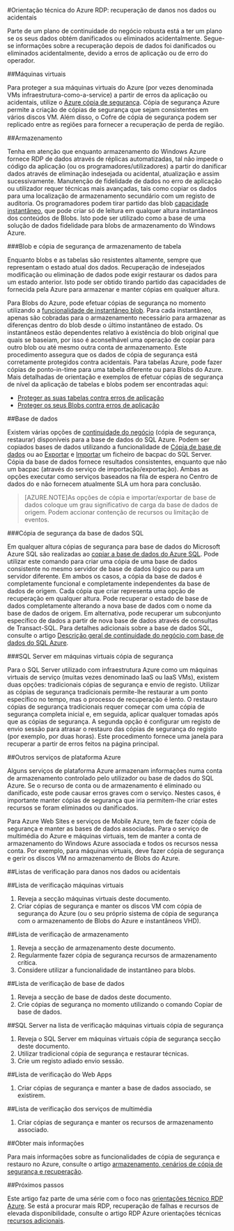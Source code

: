 <properties
   pageTitle="Orientação técnica do RDP para recuperar a partir de danos nos dados ou acidentais | Microsoft Azure"
   description="Artigo relativa Noções básicas sobre como recuperar de danos nos dados de dados ou eliminação de dados acidentais para e conceber aplicações tolerância a falhas de falhas e são, altamente disponível, bem como planear a recuperação de falhas"
   services=""
   documentationCenter="na"
   authors="adamglick"
   manager="saladki"
   editor=""/>

<tags
   ms.service="resiliency"
   ms.devlang="na"
   ms.topic="article"
   ms.tgt_pltfrm="na"
   ms.workload="na"
   ms.date="08/18/2016"
   ms.author="aglick"/>

#<a name="azure-resiliency-technical-guidance-recovery-from-data-corruption-or-accidental-deletion"></a>Orientação técnica do Azure RDP: recuperação de danos nos dados ou acidentais

Parte de um plano de continuidade do negócio robusta está a ter um plano se os seus dados obtém danificados ou eliminados acidentalmente. Segue-se informações sobre a recuperação depois de dados foi danificados ou eliminados acidentalmente, devido a erros de aplicação ou de erro do operador.

##<a name="virtual-machines"></a>Máquinas virtuais

Para proteger a sua máquinas virtuais do Azure (por vezes denominada VMs infraestrutura-como-a-service) a partir de erros da aplicação ou acidentais, utilize o [Azure cópia de segurança](https://azure.microsoft.com/services/backup/). Cópia de segurança Azure permite a criação de cópias de segurança que sejam consistentes em vários discos VM. Além disso, o Cofre de cópia de segurança podem ser replicado entre as regiões para fornecer a recuperação de perda de região.

##<a name="storage"></a>Armazenamento

Tenha em atenção que enquanto armazenamento do Windows Azure fornece RDP de dados através de réplicas automatizadas, tal não impede o código da aplicação (ou os programadores/utilizadores) a partir do danificar dados através de eliminação indesejada ou acidental, atualização e assim sucessivamente. Manutenção de fidelidade de dados no erro de aplicação ou utilizador requer técnicas mais avançadas, tais como copiar os dados para uma localização de armazenamento secundário com um registo de auditoria. Os programadores podem tirar partido das blob [capacidade instantâneo](https://msdn.microsoft.com/library/azure/ee691971.aspx), que pode criar só de leitura em qualquer altura instantâneos dos conteúdos de Blobs. Isto pode ser utilizado como a base de uma solução de dados fidelidade para blobs de armazenamento do Windows Azure.

###<a name="blob-and-table-storage-backup"></a>Blob e cópia de segurança de armazenamento de tabela

Enquanto blobs e as tabelas são resistentes altamente, sempre que representam o estado atual dos dados. Recuperação de indesejados modificação ou eliminação de dados pode exigir restaurar os dados para um estado anterior. Isto pode ser obtido tirando partido das capacidades de fornecida pela Azure para armazenar e manter cópias em qualquer altura.

Para Blobs do Azure, pode efetuar cópias de segurança no momento utilizando a [funcionalidade de instantâneo blob](https://msdn.microsoft.com/library/ee691971.aspx). Para cada instantâneo, apenas são cobradas para o armazenamento necessário para armazenar as diferenças dentro do blob desde o último instantâneo de estado. Os instantâneos estão dependentes relativo à existência do blob original que quais se baseiam, por isso é aconselhável uma operação de copiar para outro blob ou até mesmo outra conta de armazenamento. Este procedimento assegura que os dados de cópia de segurança está corretamente protegidos contra acidentais. Para tabelas Azure, pode fazer cópias de ponto-in-time para uma tabela diferente ou para Blobs do Azure. Mais detalhadas de orientação e exemplos de efetuar cópias de segurança de nível da aplicação de tabelas e blobs podem ser encontradas aqui:

  * [Proteger as suas tabelas contra erros de aplicação](https://blogs.msdn.microsoft.com/windowsazurestorage/2010/05/03/protecting-your-tables-against-application-errors/)
  * [Proteger os seus Blobs contra erros de aplicação](https://blogs.msdn.microsoft.com/windowsazurestorage/2010/04/29/protecting-your-blobs-against-application-errors/)

##<a name="database"></a>Base de dados

Existem várias opções de [continuidade do negócio](../sql-database/sql-database-business-continuity.md) (cópia de segurança, restaurar) disponíveis para a base de dados do SQL Azure. Podem ser copiados bases de dados utilizando a funcionalidade de [Cópia de base de dados](../sql-database/sql-database-copy.md) ou ao [Exportar](../sql-database/sql-database-export.md) e [Importar](https://msdn.microsoft.com/library/hh710052.aspx) um ficheiro de bacpac do SQL Server. Cópia da base de dados fornece resultados consistentes, enquanto que não um bacpac (através do serviço de importação/exportação). Ambas as opções executar como serviços baseados na fila de espera no Centro de dados do e não fornecem atualmente SLA um hora para conclusão.

>[AZURE.NOTE]As opções de cópia e importar/exportar de base de dados coloque um grau significativo de carga da base de dados de origem. Podem accionar contenção de recursos ou limitação de eventos.

###<a name="sql-database-backup"></a>Cópia de segurança da base de dados SQL

Em qualquer altura cópias de segurança para base de dados do Microsoft Azure SQL são realizadas ao [copiar a base de dados do Azure SQL](../sql-database/sql-database-copy.md). Pode utilizar este comando para criar uma cópia de uma base de dados consistente no mesmo servidor de base de dados lógico ou para um servidor diferente. Em ambos os casos, a cópia da base de dados é completamente funcional e completamente independentes da base de dados de origem. Cada cópia que criar representa uma opção de recuperação em qualquer altura. Pode recuperar o estado de base de dados completamente alterando a nova base de dados com o nome da base de dados de origem. Em alternativa, pode recuperar um subconjunto específico de dados a partir de nova base de dados através de consultas de Transact-SQL. Para detalhes adicionais sobre a base de dados SQL, consulte o artigo [Descrição geral de continuidade do negócio com base de dados do SQL Azure](../sql-database/sql-database-business-continuity.md).

###<a name="sql-server-on-virtual-machines-backup"></a>SQL Server em máquinas virtuais cópia de segurança

Para o SQL Server utilizado com infraestrutura Azure como um máquinas virtuais de serviço (muitas vezes denominado IaaS ou IaaS VMs), existem duas opções: tradicionais cópias de segurança e envio de registo. Utilizar as cópias de segurança tradicionais permite-lhe restaurar a um ponto específico no tempo, mas o processo de recuperação é lento. O restauro cópias de segurança tradicionais requer começar com uma cópia de segurança completa inicial e, em seguida, aplicar qualquer tomadas após que as cópias de segurança. A segunda opção é configurar um registo de envio sessão para atrasar o restauro das cópias de segurança do registo (por exemplo, por duas horas). Este procedimento fornece uma janela para recuperar a partir de erros feitos na página principal.

##<a name="other-azure-platform-services"></a>Outros serviços de plataforma Azure

Alguns serviços de plataforma Azure armazenam informações numa conta de armazenamento controlado pelo utilizador ou base de dados do SQL Azure. Se o recurso de conta ou de armazenamento é eliminado ou danificado, este pode causar erros graves com o serviço. Nestes casos, é importante manter cópias de segurança que iria permitem-lhe criar estes recursos se foram eliminados ou danificados.

Para Azure Web Sites e serviços de Mobile Azure, tem de fazer cópia de segurança e manter as bases de dados associadas. Para o serviço de multimédia do Azure e máquinas virtuais, tem de manter a conta de armazenamento do Windows Azure associada e todos os recursos nessa conta. Por exemplo, para máquinas virtuais, deve fazer cópia de segurança e gerir os discos VM no armazenamento de Blobs do Azure.

##<a name="checklists-for-data-corruption-or-accidental-deletion"></a>Listas de verificação para danos nos dados ou acidentais

##<a name="virtual-machines-checklist"></a>Lista de verificação máquinas virtuais

  1. Reveja a secção máquinas virtuais deste documento.
  2. Criar cópias de segurança e manter os discos VM com cópia de segurança do Azure (ou o seu próprio sistema de cópia de segurança com o armazenamento de Blobs do Azure e instantâneos VHD).

##<a name="storage-checklist"></a>Lista de verificação de armazenamento

  1. Reveja a secção de armazenamento deste documento.
  2. Regularmente fazer cópia de segurança recursos de armazenamento crítica.
  3. Considere utilizar a funcionalidade de instantâneo para blobs.

##<a name="database-checklist"></a>Lista de verificação de base de dados

  1. Reveja a secção de base de dados deste documento.
  2. Crie cópias de segurança no momento utilizando o comando Copiar de base de dados.

##<a name="sql-server-on-virtual-machines-backup-checklist"></a>SQL Server na lista de verificação máquinas virtuais cópia de segurança

  1. Reveja o SQL Server em máquinas virtuais cópia de segurança secção deste documento.
  2. Utilizar tradicional cópia de segurança e restaurar técnicas.
  3. Crie um registo adiado envio sessão.

##<a name="web-apps-checklist"></a>Lista de verificação do Web Apps

  1. Criar cópias de segurança e manter a base de dados associado, se existirem.

##<a name="media-services-checklist"></a>Lista de verificação dos serviços de multimédia

  1. Criar cópias de segurança e manter os recursos de armazenamento associado.

##<a name="more-information"></a>Obter mais informações

Para mais informações sobre as funcionalidades de cópia de segurança e restauro no Azure, consulte o artigo [armazenamento, cenários de cópia de segurança e recuperação](https://azure.microsoft.com/documentation/scenarios/storage-backup-recovery/).

##<a name="next-steps"></a>Próximos passos

Este artigo faz parte de uma série com o foco nas [orientações técnico RDP Azure](./resiliency-technical-guidance.md). Se está a procurar mais RDP, recuperação de falhas e recursos de elevada disponibilidade, consulte o artigo RDP Azure orientações técnicas [recursos adicionais](./resiliency-technical-guidance.md#additional-resources).
